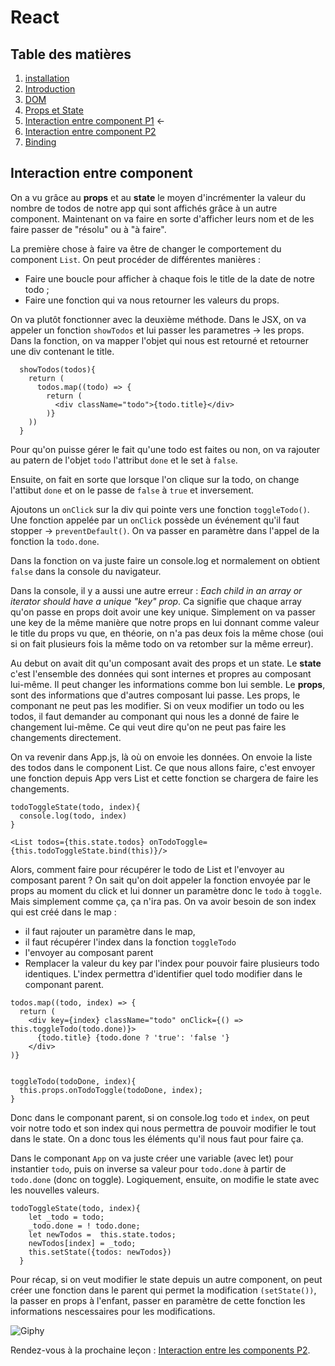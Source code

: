 # React

## Table des matières

1. [installation](./Installation.md)
2. [Introduction](./introduction.md) 
3. [DOM](./Dom.md)
4. [Props et State](./PropsEtState.md)
5. [Interaction entre component P1](./InteractionEntreComponentPartie1.md) ← 
6. [Interaction entre component P2](./InteractionEntreComponentPartie2.md) 
7. [Binding](./Binding.md)


## Interaction entre component

On a vu grâce au **props** et au **state** le moyen d'incrémenter la valeur du nombre de todos de notre app qui sont affichés grâce à un autre component. Maintenant on va faire en sorte d'afficher leurs nom et de les faire passer de "résolu" ou à "à faire". 

La première chose à faire va être de changer le comportement du component `List`. On peut procéder de différentes manières : 
- Faire une boucle pour afficher à chaque fois le title de la date de notre todo ;
- Faire une fonction qui va nous retourner les valeurs du props.

On va plutôt fonctionner avec la deuxième méthode. Dans le JSX, on va appeler un fonction `showTodos` et lui passer les parametres -> les props. Dans la fonction, on va mapper l'objet qui nous est retourné et retourner une div contenant le title.

```JS
  showTodos(todos){
    return (
      todos.map((todo) => {
        return (
          <div className="todo">{todo.title}</div>
        )}
    ))
  }
```

Pour qu'on puisse gérer le fait qu'une todo est faites ou non, on va rajouter au patern de l'objet `todo` l'attribut `done` et le set à `false`.

Ensuite, on fait en sorte que lorsque l'on clique sur la todo, on change l'attibut `done` et on le passe de `false` à `true` et inversement.

Ajoutons un `onClick` sur la div qui pointe vers une fonction `toggleTodo()`. Une fonction appelée par un `onClick` possède un événement qu'il faut stopper -> `preventDefault()`. On va passer en paramètre dans l'appel de la fonction la `todo.done`. 

Dans la fonction on va juste faire un console.log et normalement on obtient `false` dans la console du navigateur. 

Dans la console, il y a aussi une autre erreur : *Each child in an array or iterator should have a unique "key" prop*. Ca signifie que chaque array qu'on passe en props doit avoir une key unique. Simplement on va passer une key de la même manière que notre props en lui donnant comme valeur le title du props vu que, en théorie, on n'a pas deux fois la même chose (oui si on fait plusieurs fois la même todo on va retomber sur la même erreur). 

Au debut on avait dit qu'un composant avait des props et un state. Le **state** c'est l'ensemble des données qui sont internes et propres au composant lui-même. Il peut changer les informations comme bon lui semble. Le **props**, sont des informations que d'autres composant lui passe. Les props, le componant ne peut pas les modifier. Si on veux modifier un todo ou les todos, il faut demander au componant qui nous les a donné de faire le changement lui-même. Ce qui veut dire qu'on ne peut pas faire les changements directement.

On va revenir dans App.js, là où on envoie les données. On envoie la liste des todos dans le component List. Ce que nous allons faire, c'est envoyer une fonction depuis App vers List et cette fonction se chargera de faire les changements.


```JS
todoToggleState(todo, index){
  console.log(todo, index)
}

<List todos={this.state.todos} onTodoToggle={this.todoToggleState.bind(this)}/>
```

Alors, comment faire pour récupérer le todo de List et l'envoyer au composant parent ? On sait qu'on doit appeler la fonction envoyée par le props au moment du click et lui donner un paramètre donc le `todo` à `toggle`. Mais simplement comme ça, ça n'ira pas. On va avoir besoin de son index qui est créé dans le map :
- il faut rajouter un paramètre dans le map,
- il faut récupérer l'index dans la fonction `toggleTodo`
- l'envoyer au composant parent
- Remplacer la valeur du key par l'index pour pouvoir faire plusieurs todo identiques.
L'index permettra d'identifier quel todo modifier dans le componant parent.

```JS
todos.map((todo, index) => {
  return (
    <div key={index} className="todo" onClick={() => this.toggleTodo(todo.done)}>
      {todo.title} {todo.done ? 'true': 'false '}
    </div>
)}


toggleTodo(todoDone, index){
  this.props.onTodoToggle(todoDone, index);
}  
```

Donc dans le componant parent, si on console.log `todo` et `index`, on peut voir notre todo et son index qui nous permettra de pouvoir modifier le tout dans le state. On a donc tous les éléments qu'il nous faut pour faire ça.

Dans le componant `App` on va juste créer une variable (avec let) pour instantier `todo`, puis on inverse sa valeur pour `todo.done` à partir de `todo.done` (donc on toggle). Logiquement, ensuite, on modifie le state avec les nouvelles valeurs.

```JS
todoToggleState(todo, index){
    let _todo = todo;
    _todo.done = ! todo.done;
    let newTodos =  this.state.todos; 
    newTodos[index] = _todo;
    this.setState({todos: newTodos})
  }
```

Pour récap, si on veut modifier le state depuis un autre component, on peut créer une fonction dans le parent qui permet la modification `(setState())`, la passer en props à l'enfant, passer en paramètre de cette fonction les informations nescessaires pour les modifications.

![Giphy](https://media.giphy.com/media/3oEjI1JmchoJMbIJYQ/giphy.gif)

Rendez-vous à la prochaine leçon : [Interaction entre les components P2](./InteractionEntreComponentPartie2.md).
